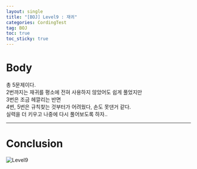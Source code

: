 ```yaml
---
layout: single
title: "[BOJ] Level9 : 재귀"
categories: CordingTest
tag: BOJ
toc: true
toc_sticky: true
---
```


# Body
총 5문제이다. <br>
2번까지는 재귀를 평소에 전혀 사용하지 않았어도 쉽게 풀었지만 <br>
3번은 조금 헤깔리는 반면 <br>
4번, 5번은 규칙찾는 것부터가 어려웠다, 손도 못댄거 같다. <br>
실력을 더 키우고 나중에 다시 풀어보도록 하자.. <br>

***

# Conclusion
![Level9](https://user-images.githubusercontent.com/97664446/168414176-8f087e82-ae9a-4410-8c35-301c7d9f3934.PNG)